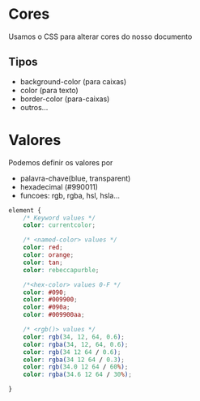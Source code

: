 # Cores

Usamos o CSS para alterar cores do nosso documento

## Tipos

* background-color (para caixas)
* color (para texto)
* border-color (para-caixas)
* outros...

# Valores

Podemos definir os valores por

* palavra-chave(blue, transparent)
* hexadecimal (#990011)
* funcoes: rgb, rgba, hsl, hsla...

```css
element {
    /* Keyword values */
    color: currentcolor;

    /* <named-color> values */
    color: red;
    color: orange;
    color: tan;
    color: rebeccapurble;

    /*<hex-color> values 0-F */
    color: #090;
    color: #009900;
    color: #090a;
    color: #009900aa;

    /* <rgb()> values */
    color: rgb(34, 12, 64, 0.6);
    color: rgba(34, 12, 64, 0.6);
    color: rgb(34 12 64 / 0.6);
    color: rgba(34 12 64 / 0.3);
    color: rgb(34.0 12 64 / 60%);
    color: rgba(34.6 12 64 / 30%);

}